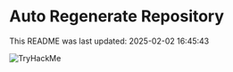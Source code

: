 # Auto Regenerate Repository

This README was last updated: 2025-02-02 16:45:43

 ![TryHackMe](https://tryhackme.com/badge/533634)